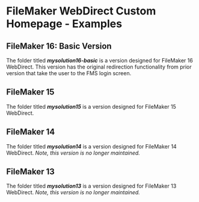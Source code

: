 # FileMaker WebDirect Custom Homepage - Examples #

## FileMaker 16: Basic Version ##
The folder titled __*mysolution16-basic*__ is a version designed for FileMaker 16 WebDirect. This version has the original redirection functionality from prior version that take the user to the FMS login screen.

## FileMaker 15 ##
The folder titled __*mysolution15*__ is a version designed for FileMaker 15 WebDirect.

## FileMaker 14 ##
The folder titled __*mysolution14*__ is a version designed for FileMaker 14 WebDirect. *Note, this version is no longer maintained.*

## FileMaker 13 ##
The folder titled __*mysolution13*__ is a version designed for FileMaker 13 WebDirect. *Note, this version is no longer maintained.*